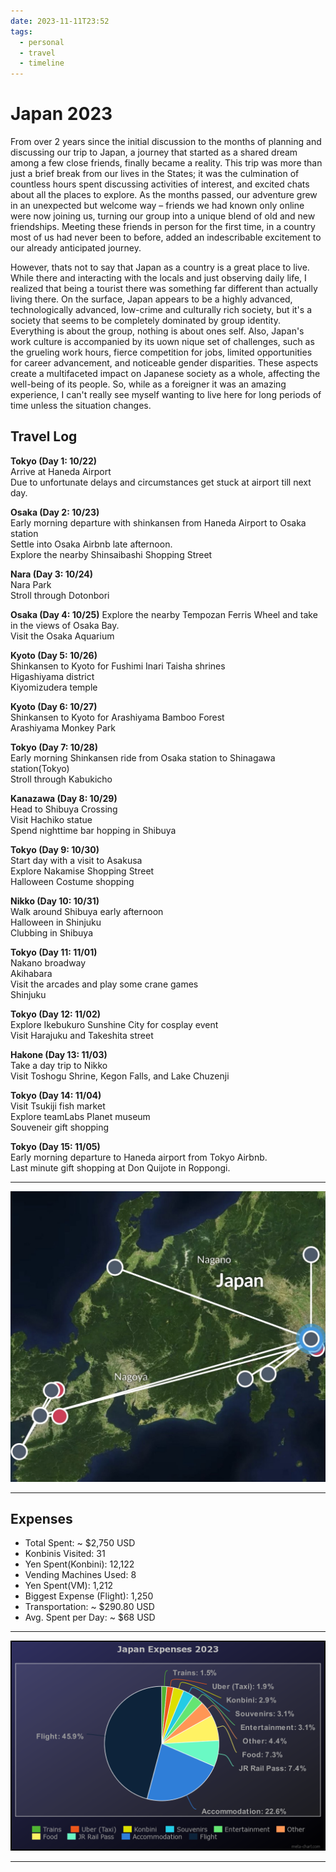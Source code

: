```yaml
---
date: 2023-11-11T23:52
tags:
  - personal
  - travel
  - timeline
---
```


# Japan 2023
From over 2 years since the initial discussion to the months of planning and discussing our trip to Japan, a journey that started as a shared dream among a few close friends, finally became a reality. 
This trip was more than just a brief break from our lives in the States; it was the culmination of countless hours spent discussing activities of interest, and excited chats about all the places to explore. 
As the months passed, our adventure grew in an unexpected but welcome way – friends we had known only online were now joining us, turning our group into a unique blend of old and new friendships. 
Meeting these friends in person for the first time, in a country most of us had never been to before, added an indescribable excitement to our already anticipated journey.

However, thats not to say that Japan as a country is a great place to live. While there and interacting with the locals and just observing daily life, I realized that being a tourist there was something far different than actually living there. On the surface, Japan appears to be a highly advanced, technologically advanced, low-crime and culturally rich society, but it's a society that seems to be completely dominated by group identity. Everything is about the group, nothing is about ones self. Also, Japan's work culture is accompanied by its uown nique set of challenges, such as the grueling work hours, fierce competition for jobs, limited opportunities for career advancement, and noticeable gender disparities. These aspects create a multifaceted impact on Japanese society as a whole, affecting the well-being of its people. So, while as a foreigner it was an amazing experience, I can't really see myself wanting to live here for long periods of time unless the situation changes. 

## Travel Log

**Tokyo (Day 1: 10/22)** </br>
Arrive at Haneda Airport </br>
Due to unfortunate delays and circumstances get stuck at airport till next day.

**Osaka (Day 2: 10/23)** </br>
Early morning departure with shinkansen from Haneda Airport to Osaka station </br>
Settle into Osaka Airbnb late afternoon. </br>
Explore the nearby Shinsaibashi Shopping Street

**Nara (Day 3: 10/24)**</br>
Nara Park</br>
Stroll through Dotonbori

**Osaka (Day 4: 10/25)**
Explore the nearby Tempozan Ferris Wheel and take in the views of Osaka Bay.</br>
Visit the Osaka Aquarium

**Kyoto (Day 5: 10/26)**</br>
Shinkansen to Kyoto for Fushimi Inari Taisha shrines</br>
Higashiyama district</br>
Kiyomizudera temple

**Kyoto (Day 6: 10/27)**</br>
Shinkansen to Kyoto for Arashiyama Bamboo Forest</br>
Arashiyama Monkey Park

**Tokyo (Day 7: 10/28)**</br>
Early morning Shinkansen ride from Osaka station to Shinagawa station(Tokyo) </br>
Stroll through Kabukicho

**Kanazawa (Day 8: 10/29)**</br>
Head to Shibuya Crossing</br>
Visit Hachiko statue</br>
Spend nighttime bar hopping in Shibuya


**Tokyo (Day 9: 10/30)**</br>
Start day with a visit to Asakusa</br>
Explore Nakamise Shopping Street</br>
Halloween Costume shopping

**Nikko (Day 10: 10/31)**</br>
Walk around Shibuya early afternoon</br>
Halloween in Shinjuku</br>
Clubbing in Shibuya

**Tokyo (Day 11: 11/01)**</br>
Nakano broadway</br>
Akihabara</br>
Visit the arcades and play some crane games</br>
Shinjuku

**Tokyo (Day 12: 11/02)**</br>
Explore Ikebukuro Sunshine City for cosplay event </br>
Visit Harajuku and Takeshita street

**Hakone (Day 13: 11/03)**</br>
Take a day trip to Nikko</br>
Visit Toshogu Shrine, Kegon Falls, and Lake Chuzenji

**Tokyo (Day 14: 11/04)**</br>
Visit Tsukiji fish market</br>
Explore teamLabs Planet museum</br>
Souveneir gift shopping

**Tokyo (Day 15: 11/05)**</br>
Early morning departure to Haneda airport from Tokyo Airbnb.</br>
Last minute gift shopping at Don Quijote in Roppongi.


---

![Japan Map_2023](./static/japans_map_2023.jpg)

---
## Expenses 

  * Total Spent: ~ $2,750 USD
  * Konbinis Visited: 31
  * Yen Spent(Konbini): 12,122
  * Vending Machines Used: 8
  * Yen Spent(VM): 1,212
  * Biggest Expense (Flight): 1,250 
  * Transportation: ~ $290.80 USD
  * Avg. Spent per Day: ~ $68 USD

---

![Japan Expenses_2023](./static/japan_expenses_2023.png)

---

